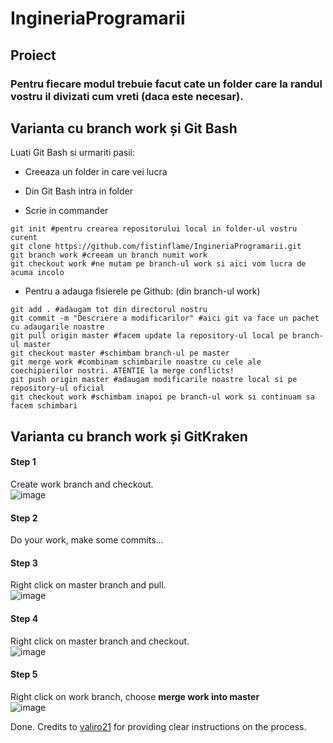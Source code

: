 # IngineriaProgramarii
## Proiect

### Pentru fiecare modul trebuie facut cate un folder care la randul vostru il divizati cum  vreti (daca este necesar).

## Varianta cu branch work și Git Bash
Luati Git Bash si urmariti pasii:

* Creeaza un folder in care vei lucra

* Din Git Bash intra in folder

* Scrie in commander
```
git init #pentru crearea repositorului local in folder-ul vostru curent
git clone https://github.com/fistinflame/IngineriaProgramarii.git
git branch work #creeam un branch numit work
git checkout work #ne mutam pe branch-ul work si aici vom lucra de acuma incolo
```

* Pentru a adauga fisierele pe Github: (din branch-ul work)
```
git add . #adaugam tot din directorul nostru
git commit -m "Descriere a modificarilor" #aici git va face un pachet cu adaugarile noastre
git pull origin master #facem update la repository-ul local pe branch-ul master
git checkout master #schimbam branch-ul pe master
git merge work #combinam schimbarile noastre cu cele ale coechipierilor nostri. ATENTIE la merge conflicts!
git push origin master #adaugam modificarile noastre local si pe repository-ul oficial
git checkout work #schimbam inapoi pe branch-ul work si continuam sa facem schimbari
```

## Varianta cu branch work și GitKraken

#### Step 1
Create work branch and checkout.  
![image](https://cloud.githubusercontent.com/assets/2271038/25617352/839c4d08-2f4a-11e7-979d-cb27e93b7e42.png)

#### Step 2
Do your work, make some commits...

#### Step 3
Right click on master branch and pull.  
![image](https://cloud.githubusercontent.com/assets/2271038/25617380/a8b10980-2f4a-11e7-9be5-68eb89ac401c.png)


#### Step 4
Right click on master branch and checkout.  
![image](https://cloud.githubusercontent.com/assets/2271038/25617391/bf1cdb54-2f4a-11e7-9f8d-aa0fa9787426.png)

#### Step 5
Right click on work branch, choose __merge work into master__  
![image](https://cloud.githubusercontent.com/assets/2271038/25617439/fa437ecc-2f4a-11e7-9d94-debb4e41b9be.png)

Done. Credits to [valiro21](https://github.com/valiro21) for providing clear instructions on the process.
